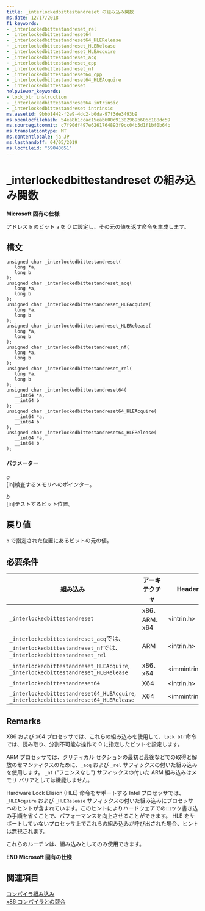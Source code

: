 ```yaml
---
title: _interlockedbittestandreset の組み込み関数
ms.date: 12/17/2018
f1_keywords:
- _interlockedbittestandreset_rel
- _interlockedbittestandreset64
- _interlockedbittestandreset64_HLERelease
- _interlockedbittestandreset_HLERelease
- _interlockedbittestandreset_HLEAcquire
- _interlockedbittestandreset_acq
- _interlockedbittestandreset_cpp
- _interlockedbittestandreset_nf
- _interlockedbittestandreset64_cpp
- _interlockedbittestandreset64_HLEAcquire
- _interlockedbittestandreset
helpviewer_keywords:
- lock_btr instruction
- _interlockedbittestandreset64 intrinsic
- _interlockedbittestandreset intrinsic
ms.assetid: 9bbb1442-f2e9-4dc2-b0da-97f3de3493b9
ms.openlocfilehash: 54ea8b1ccac15eab600c91302969b606c188dc59
ms.sourcegitcommit: c7f90df497e6261764893f9cc04b5d1f1bf0b64b
ms.translationtype: MT
ms.contentlocale: ja-JP
ms.lasthandoff: 04/05/2019
ms.locfileid: "59040651"
---
```

# <a name="interlockedbittestandreset-intrinsic-functions"></a>_interlockedbittestandreset の組み込み関数

**Microsoft 固有の仕様**

アドレス `b` のビット `a` を 0 に設定し、その元の値を返す命令を生成します。

## <a name="syntax"></a>構文

```
unsigned char _interlockedbittestandreset(
   long *a,
   long b
);
unsigned char _interlockedbittestandreset_acq(
   long *a,
   long b
);
unsigned char _interlockedbittestandreset_HLEAcquire(
   long *a,
   long b
);
unsigned char _interlockedbittestandreset_HLERelease(
   long *a,
   long b
);
unsigned char _interlockedbittestandreset_nf(
   long *a,
   long b
);
unsigned char _interlockedbittestandreset_rel(
   long *a,
   long b
);
unsigned char _interlockedbittestandreset64(
   __int64 *a,
   __int64 b
);
unsigned char _interlockedbittestandreset64_HLEAcquire(
   __int64 *a,
   __int64 b
);
unsigned char _interlockedbittestandreset64_HLERelease(
   __int64 *a,
   __int64 b
);
```

#### <a name="parameters"></a>パラメーター

*a*<br/>
[in]検査するメモリへのポインター。

*b*<br/>
[in]テストするビット位置。

## <a name="return-value"></a>戻り値

`b` で指定された位置にあるビットの元の値。

## <a name="requirements"></a>必要条件

|組み込み|アーキテクチャ|Header|
|---------------|------------------|------------|
|`_interlockedbittestandreset`|x86、ARM、x64|\<intrin.h>|
|`_interlockedbittestandreset_acq`では、 `_interlockedbittestandreset_nf`では、 `_interlockedbittestandreset_rel`|ARM|\<intrin.h>|
|`_interlockedbittestandreset_HLEAcquire`, `_interlockedbittestandreset_HLERelease`|x86、x64|\<immintrin.h>|
|`_interlockedbittestandreset64`|X64|\<intrin.h>|
|`_interlockedbittestandreset64_HLEAcquire`, `_interlockedbittestandreset64_HLERelease`|X64|\<immintrin.h>|

## <a name="remarks"></a>Remarks

X86 および x64 プロセッサでは、これらの組み込みを使用して、`lock btr`命令では、読み取り、分割不可能な操作で 0 に指定したビットを設定します。

ARM プロセッサでは、クリティカル セクションの最初と最後などでの取得と解放のセマンティクスのために、`_acq` および `_rel` サフィックスの付いた組み込みを使用します。 
  `_nf` ("フェンスなし") サフィックスの付いた ARM 組み込みはメモリ バリアとしては機能しません。

Hardware Lock Elision (HLE) 命令をサポートする Intel プロセッサでは、`_HLEAcquire` および `_HLERelease` サフィックスの付いた組み込みにプロセッサへのヒントが含まれています。このヒントによりハードウェアでのロック書き込み手順を省くことで、パフォーマンスを向上させることができます。 HLE をサポートしていないプロセッサ上でこれらの組み込みが呼び出された場合、ヒントは無視されます。

これらのルーチンは、組み込みとしてのみ使用できます。

**END Microsoft 固有の仕様**

## <a name="see-also"></a>関連項目

[コンパイラ組み込み](../intrinsics/compiler-intrinsics.md)<br/>
[x86 コンパイラとの競合](../build/x64-software-conventions.md#conflicts-with-the-x86-compiler)